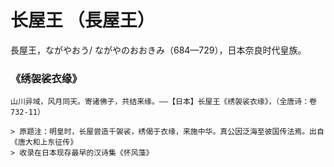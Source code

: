 # 长屋王 （長屋王）

長屋王，ながやおう/ ながやのおおきみ（684—729），日本奈良时代皇族。

### 《绣袈裟衣缘》

```
山川异域，风月同天。寄诸佛子，共结来缘。——【日本】长屋王《绣袈裟衣缘》，（全唐诗：卷732-11）

> 原题注：明皇时，长屋尝造千袈裟，绣偈于衣缘，来施中华。真公因泛海至彼国传法焉。出自《唐大和上东征传》
> 收录在日本现存最早的汉诗集《怀风藻》
```